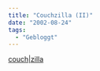```yaml
---
title: "Couchzilla (II)"
date: "2002-08-24"
tags:
  - "Gebloggt"
---
```


[couch|zilla](https://web.archive.org/web/20041114002857/http://web.lfw.org/jminc/Zilla/http://www.couchblog.de/nico/)
